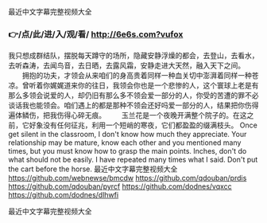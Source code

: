 
最近中文字幕完整视频大全




### 👉/点/此/进/入/观/看/ http://6e6s.com?vufox




我只想成群结队，摆脱每天蹲守的场所，隐藏安静浮燥的都会，去登山，去看水，去听森涛，去闻鸟音，去日晒，去露风霜，安静走进大天然，融入天下之间。
　　拥抱的功夫，才领会从来咱们的身高贵着同样一种血关切中澎湃着同样一种苍凉。曾听着你娓娓道来你的往日，我领会你也是一个悲惨的人，这个寰球上老是有那么多领会说爱的人，却仍旧有那么多不领会爱一部分的人，你受的苦遭的罪不必谈话我也能领会。咱们遇上的都是那种不领会还好吗爱一部分的人，结果把你伤得遍体鳞伤，把我伤得心碎无痕。
　　玉兰花是一个夜晚开满整个院子的。在这之前，它好象没有任何征兆，利用一个短峭的寒夜，它们都盈盈的缀满枝头。
Once get silent in the classroom, I don't know how much they appreciate.
Your relationship may be mature, know each other and you mentioned many times, but you must know how to grasp the main points.
Inches, don't do what should not be easily.
I have repeated many times what I said.
Don't put the cart before the horse.
最近中文字幕完整视频大全 https://github.com/webnewse/bmcdw
https://github.com/qdouban/prdis
https://github.com/qdouban/pyrcf
https://github.com/dodnes/vqxcc
https://github.com/dodnes/dlhwfi





最近中文字幕完整视频大全
